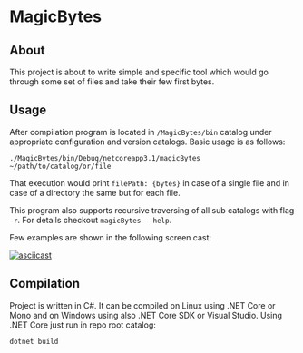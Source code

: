 # MagicBytes

## About

This project is about to write simple and specific tool which would go through
some set of files and take their few first bytes.


## Usage

After compilation program is located in `/MagicBytes/bin` catalog under
appropriate configuration and version catalogs. Basic usage is as follows:

```
./MagicBytes/bin/Debug/netcoreapp3.1/magicBytes ~/path/to/catalog/or/file
```

That execution would print `filePath: {bytes}` in case of a single file and in
case of a directory the same but for each file.

This program also supports recursive traversing of all sub catalogs with flag
`-r`. For details checkout `magicBytes --help`.

Few examples are shown in the following screen cast:

[![asciicast](https://asciinema.org/a/xnnz92nIruDYO2KtbhI1ZZdnv.svg)](https://asciinema.org/a/xnnz92nIruDYO2KtbhI1ZZdnv)


## Compilation

Project is written in C#. It can be compiled on Linux using .NET Core or Mono
and on Windows using also .NET Core SDK or Visual Studio. Using .NET Core just
run in repo root catalog:

```
dotnet build
```



